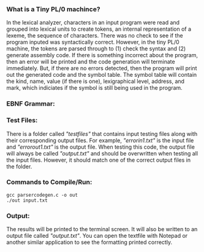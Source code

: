 ### What is a Tiny PL/0 machince?
In the lexical analyzer, characters in an input program were read and grouped into lexical units to create tokens, an internal representation of a lexeme, the sequence of characters. There was no check to see if the program inputed was syntactically correct. However, in the tiny PL/0 machine, the tokens are parsed through to (1) check the syntax and (2) generate assembly code. If there is something incorrect about the program, then an error will be printed and the code generation will terminate immediately. But, if there are no errors detected, then the program will print out the generated code and the symbol table. The symbol table will contain the kind, name, value (if there is one), lexigraphical level, address, and mark, which indiciates if the symbol is still being used in the program. 

### EBNF Grammar:

### Test Files:
There is a folder called _"testfiles"_ that contains input testing files along with their corresponding output files. For example, _"errorin1.txt"_ is the input file and _"errorout1.txt"_ is the output file. When testing this code, the output file will always be called _"output.txt"_ and should be overwritten when testing all the input files. However, it should match one of the correct output files in the folder.

### Commands to Compile/Run:
```
gcc parsercodegen.c -o out
./out input.txt
```

### Output:
The results will be printed to the terminal screen. It will also be written to an output file called _"output.txt"_. You can open the textfile with Notepad or another similar application to see the formatting printed correctly.
